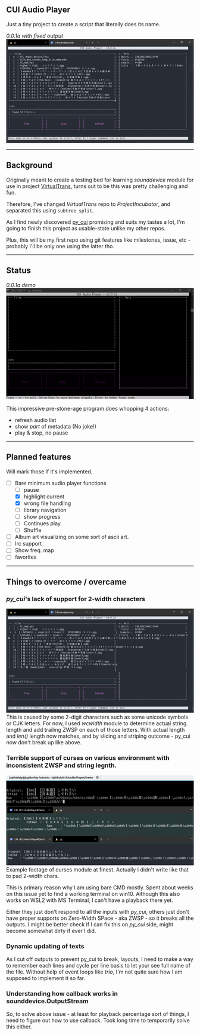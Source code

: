 ## CUI Audio Player

Just a tiny project to create a script that literally does its name.

*0.0.1a with fixed output*  
![](Demo/Images/Demo.png)

---
## Background

Originally meant to create a testing bed for learning *sounddevice* module for use in project
[VirtualTrans](github.com/jupiterbjy/VirtualTrans), turns out to be this was pretty challenging and fun.

Therefore, I've changed *VirtualTrans* repo to *ProjectIncubator*, and separated this using ```subtree split```.

As I find newly discovered [py_cui](https://github.com/jwlodek/py_cui) promising and suits my tastes a lot,
I'm going to finish this project as usable-state unlike my other repos.

Plus, this will be my first repo using git features like milestones, issue, etc -
probably I'll be only one using the latter tho.

---
## Status

*0.0.1a demo*  
![](Demo/Images/Demo.webp)

This impressive pre-stone-age program does whopping 4 actions:
- refresh audio list
- show *part* of metadata (No joke!)
- play & stop, no pause

---
## Planned features
Will mark those if it's implemented.
- [ ] Bare minimum audio player functions
    - [ ] pause
    - [x] highlight current
    - [x] wrong file handling
    - [ ] library navigation
    - [ ] show progress
    - [ ] Continues play
    - [ ] Shuffle
- [ ] Album art visualizing on some sort of ascii art.
- [ ] lrc support
- [ ] Show freq. map
- [ ] favorites

---
## Things to overcome / overcame

### *py_cui*'s lack of support for 2-width characters
  ![](Demo/Images/compare_before.png)  
  This is caused by some 2-digit characters such as some unicode symbols or CJK letters.
  For now, I used *wcwidth* module to determine actual string length and add trailing ZWSP on each of those letters.
  With actual length and *len()* length now matches, and by slicing and striping outcome - py_cui now don't break up
  like above.
 
### Terrible support of curses on various environment with inconsistent ZWSP and string legnth.
  ![](Demo/Images/trouble_1.png)  
  Example footage of curses module at finest. Actually I didn't write like that to pad 2-width chars.
 
  This is primary reason why I am using bare CMD mostly. Spent about weeks on this issue yet to find a working
  terminal on win10. Although this also works on WSL2 with MS Terminal, I can't have a playback there yet.  
 

Either they just don't respond to all the inputs with *py_cui*,  others just don't have proper supports on
  Zero-Width SPace - aka ZWSP - so it breaks all the outputs. I might be better check if I can fix this on
  *py_cui* side, might become somewhat dirty if ever I did.

### Dynamic updating of texts
  As I cut off outputs to prevent py_cui to break, layouts, I need to make a way to remember each lines and cycle per
  line basis to let your see full name of the file. Without help of event loops like *trio*, I'm not quite sure how I
  am supposed to implement it so far.


### Understanding how callback works in sounddevice.OutputStream
  So, to solve above issue - at least for playback percentage sort of things, I need to figure out how to use callback.
  Took long time to temporarily solve this either.
